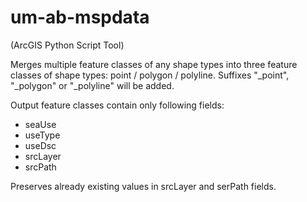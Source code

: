 # um-ab-mspdata
(ArcGIS Python Script Tool)

Merges multiple feature classes of any shape types into three feature classes of shape types: point / polygon / polyline. Suffixes "_point", "_polygon" or "_polyline" will be added.

Output feature classes contain only following fields:
* seaUse
* useType
* useDsc
* srcLayer
* srcPath

Preserves already existing values in srcLayer and serPath fields.

